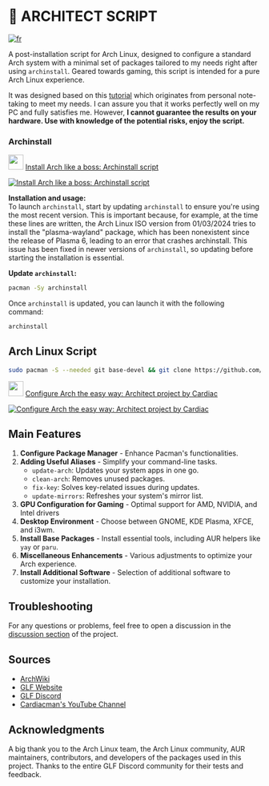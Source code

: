 # 🐧 ARCHITECT SCRIPT

[![fr](https://img.shields.io/badge/langue-français-blue.svg)](https://github.com/Gaming-Linux-FR/Architect/blob/main/README.md)

A post-installation script for Arch Linux, designed to configure a standard Arch system with a minimal set of packages tailored to my needs right after using `archinstall`. Geared towards gaming, this script is intended for a pure Arch Linux experience.

It was designed based on this [tutorial](https://github.com/Gaming-Linux-FR/tuto-archlinux-fr) which originates from personal note-taking to meet my needs. I can assure you that it works perfectly well on my PC and fully satisfies me. However, **I cannot guarantee the results on your hardware. Use with knowledge of the potential risks, enjoy the script.**

### Archinstall

<img src="https://github.com/Cardiacman13/tuto-archlinux-fr/blob/main/assets/images/LOGO-A1RM4X-2K.png" width="30" height="30"> [ Install Arch like a boss: Archinstall script ](https://youtu.be/56u5tddLxCI?si=0DKyfDp7hQGTfLny)

[![Install Arch like a boss: Archinstall script](https://img.youtube.com/vi/56u5tddLxCI/0.jpg)](https://youtu.be/56u5tddLxCI?si=0DKyfDp7hQGTfLny)

**Installation and usage:**  
To launch `archinstall`, start by updating `archinstall` to ensure you're using the most recent version. This is important because, for example, at the time these lines are written, the Arch Linux ISO version from 01/03/2024 tries to install the "plasma-wayland" package, which has been nonexistent since the release of Plasma 6, leading to an error that crashes archinstall. This issue has been fixed in newer versions of `archinstall`, so updating before starting the installation is essential.

**Update `archinstall`:**
```sh
pacman -Sy archinstall
```

Once `archinstall` is updated, you can launch it with the following command:
```sh
archinstall
```

## Arch Linux Script

```bash
sudo pacman -S --needed git base-devel && git clone https://github.com/Cardiacman13/Architect.git ~/Architect && cd ~/Architect && chmod +x ./architect.sh && ./architect.sh
```

<img src="https://github.com/Cardiacman13/tuto-archlinux-fr/blob/main/assets/images/LOGO-A1RM4X-2K.png" width="30" height="30"> [ Configure Arch the easy way: Architect project by Cardiac ](https://youtu.be/0MV3MxmO7ns?si=eOMc-e4wdSwv1Fbb)

[![Configure Arch the easy way: Architect project by Cardiac](https://img.youtube.com/vi/0MV3MxmO7ns/0.jpg)](https://youtu.be/0MV3MxmO7ns?si=eOMc-e4wdSwv1Fbb)

## Main Features

1. **Configure Package Manager** - Enhance Pacman's functionalities.
2. **Adding Useful Aliases** - Simplify your command-line tasks.
   - `update-arch`: Updates your system apps in one go.
   - `clean-arch`: Removes unused packages.
   - `fix-key`: Solves key-related issues during updates.
   - `update-mirrors`: Refreshes your system's mirror list.
3. **GPU Configuration for Gaming** - Optimal support for AMD, NVIDIA, and Intel drivers
4. **Desktop Environment** - Choose between GNOME, KDE Plasma, XFCE, and i3wm.
5. **Install Base Packages** - Install essential tools, including AUR helpers like `yay` or `paru`.
6. **Miscellaneous Enhancements** - Various adjustments to optimize your Arch experience.
7. **Install Additional Software** - Selection of additional software to customize your installation.

## Troubleshooting

For any questions or problems, feel free to open a discussion in the [discussion section](https://github.com/Cardiacman13/Architect/discussions) of the project.

## Sources

- [ArchWiki](https://wiki.archlinux.org/)
- [GLF Website](https://www.gaminglinux.fr/)
- [GLF Discord](http://discord.gg/EP3Jm8YMvj)
- [Cardiacman's YouTube Channel](https://www.youtube.com/@Cardiacman)

## Acknowledgments

A big thank you to the Arch Linux team, the Arch Linux community, AUR maintainers, contributors, and developers of the packages used in this project. Thanks to the entire GLF Discord community for their tests and feedback.
